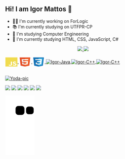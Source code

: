 ## Hi! I am Igor Mattos 👋

- 👨‍💻 I'm currently working on ForLogic
- 📚 I'm currently studying on UTFPR-CP
- 🌱 I'm studying Computer Engineering
- 🚀 I'm currently studying HTML, CSS, JavaScript, C#

<div align="center">
  <a href="https://github.com/igormatt0s">
  <img height="180em" src="https://github-readme-stats.vercel.app/api?username=igormatt0s&show_icons=true&theme=dark&include_all_commits=true&count_private=true"/>
  <img height="180em" src="https://github-readme-stats.vercel.app/api/top-langs/?username=igormatt0s&layout=compact&langs_count=7&theme=dark"/>
</div>

<div style="display: inline_block"><br>
  <img align="center" alt="Igor-Js" height="30" width="40" src="https://raw.githubusercontent.com/devicons/devicon/master/icons/javascript/javascript-plain.svg">
  <img align="center" alt="Igor-HTML" height="30" width="40" src="https://raw.githubusercontent.com/devicons/devicon/master/icons/html5/html5-original.svg">
  <img align="center" alt="Igor-CSS" height="30" width="40" src="https://raw.githubusercontent.com/devicons/devicon/master/icons/css3/css3-original.svg">
  <img align="center" alt="Igor-Java" height="30" width="40"  src="https://cdn.jsdelivr.net/gh/devicons/devicon/icons/java/java-original-wordmark.svg" />
  <img align="center" alt="Igor-C++" height="30" width="40"  src="https://cdn.jsdelivr.net/gh/devicons/devicon/icons/cplusplus/cplusplus-original.svg" />
  <img align="center" alt="Igor-C++" height="30" width="40"  src="https://cdn.jsdelivr.net/gh/devicons/devicon/icons/c/c-original.svg" />
</div>
  
  ##
  
  <p><img alt="Yoda-pic" height="320" width="320" src="https://github.com/igormatt0s/igormatt0s/blob/main/Yoda.gif"></p>
  
  <div>
  <a href="https://www.instagram.com/igormatt0s/" target="_blank"><img src="https://img.shields.io/badge/-Instagram-%23E4405F?style=for-the-badge&logo=instagram&logoColor=white" target="_blank"></a>
  <a href="https://discord.gg/mrxNVfXG" target="_blank"><img src="https://img.shields.io/badge/Discord-7289DA?style=for-the-badge&logo=discord&logoColor=white" target="_blank"></a>
  <a href="https://t.me/Igor0505" target="_blank"><img src="https://img.shields.io/badge/Telegram-2CA5E0?style=for-the-badge&logo=telegram&logoColor=white" target="_blank"></a>
  <a href="https://twitter.com/igormatt0s" target="_blank"><img src="https://img.shields.io/badge/Twitter-1DA1F2?style=for-the-badge&logo=twitter&logoColor=white" target="_blank"></a>
  <a href = "mailto:yigor88mattos@gmail.com"><img src="https://img.shields.io/badge/-Gmail-%23333?style=for-the-badge&logo=gmail&logoColor=white" target="_blank"></a>
  <a href="https://www.linkedin.com/in/igor-araujo-de-mattos-765a931a6/" target="_blank"><img src="https://img.shields.io/badge/-LinkedIn-%230077B5?style=for-the-badge&logo=linkedin&logoColor=white" target="_blank"></a>
  </div>
  
  ![snake gif](https://github.com/igormatt0s/igormatt0s/blob/output/github-contribution-grid-snake.svg)
